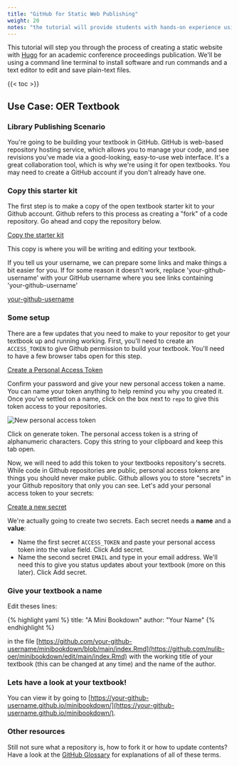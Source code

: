 ```yaml
---
title: "GitHub for Static Web Publishing"
weight: 20
notes: "the tutorial will provide students with hands-on experience using the Hugo static site generator for a library-publishing scenario (10). Static site generators are command-line tools that use flat file structures, templates, and data to build websites using modern techniques and standards. Students who complete the tutorial will have enough knowledge to either continue using Hugo or nearly any other open source static site generator because most follow the same patterns and principles (11)."
---
```


This tutorial will step you through the process of creating a static website with [Hugo](https://gohugo.io/) for an academic conference proceedings publication. We'll be using a command line terminal to install software and run commands and a text editor to edit and save plain-text files. 

{{< toc >}}

## Use Case: OER Textbook

### Library Publishing Scenario

You're going to be building your textbook in GitHub. GitHub is web-based repository hosting service, which allows you to manage your code, and see revisions you've made via a good-looking, easy-to-use web interface. It's a great collaboration tool, which is why we're using it for open textbooks. You may need to create a GitHub account if you don't already have one.

### Copy this starter kit

The first step is to make a copy of the open textbook starter kit to your Github account. Github refers to this process as creating a "fork" of a code repository. Go ahead and copy the repository below.

<a class="btn btn-primary" href="https://github.com/nulib-oer/minibookdown/fork" target="_blank"><i class="fa fa-code-fork"></i> Copy the starter kit</a>

This copy is where you will be writing and editing your textbook. 

<div id="ghUsername-intro">
If you tell us your username, we can prepare some links and make things a bit easier for you. If for some reason it doesn't work, replace 'your-github-username' with your GitHub username where you see links containing 'your-github-username'
</div>

[your-github-username](https://github.com/your-github-username-set/minibookdown/)


### Some setup

There are a few updates that you need to make to your repositor to get your textbook up and running working. First, you'll need to create an `ACCESS_TOKEN` to give Github permission to build your textbook. You'll need to have a few browser tabs open for this step. 

<a class="btn btn-primary" href="https://github.com/settings/tokens/new" target="_blank"><i class="fa fa-lock"></i> Create a Personal Access Token</a>

Confirm your password and give your new personal access token a name. You can name your token anything to help remind you why you created it. Once you've settled on a name, click on the box next to `repo` to give this token access to your repositories.

![New personal access token]({{site.baseurl}}/img/gh_pat.png)

Click on generate token. The personal access token is a string of alphanumeric characters. Copy this string to your clipboard and keep this tab open. 

Now, we will need to add this token to your textbooks repository's secrets. While code in Github repositories are public, personal access tokens are things you should never make public. Github allows you to store "secrets" in your Github repository that only you can see. Let's add your personal access token to your secrets:

<a class="btn btn-primary" href="https://github.com/your-github-username/minibookdown/settings/secrets/new" target="_blank"><i class="fa fa-user-secret"></i> Create a new secret</a>

We're actually going to create two secrets. Each secret needs a **name** and a **value**: 

- Name the first secret `ACCESS_TOKEN` and paste your personal access token into the value field. Click Add secret.
- Name the second secret `EMAIL` and type in your email address. We'll need this to give you status updates about your textbook (more on this later). Click Add secret.

### Give your textbook a name

Edit theses lines:

{% highlight yaml %}
title: "A Mini Bookdown"
author: "Your Name"
{% endhighlight %}

in the file [https://github.com/your-github-username/minibookdown/blob/main/index.Rmd](https://github.com/nulib-oer/minibookdown/edit/main/index.Rmd) with the working title of your textbook (this can be changed at any time) and the name of the author.

### Lets have a look at your textbook!

You can view it by going to [https://your-github-username.github.io/minibookdown/](https://your-github-username.github.io/minibookdown/).

### Other resources

Still not sure what a repository is, how to fork it or how to update contents?  Have a look at the <a href="https://help.github.com/articles/github-glossary" target="blank">GitHub Glossary</a> for explanations of all of these terms. 